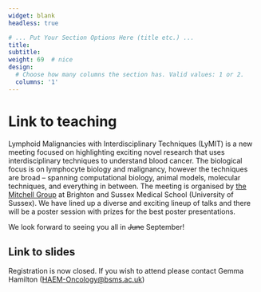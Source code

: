 ```yaml
---
widget: blank
headless: true

# ... Put Your Section Options Here (title etc.) ...
title:
subtitle:
weight: 69  # nice
design:
  # Choose how many columns the section has. Valid values: 1 or 2.
  columns: '1'
---
```


# Link to teaching

Lymphoid Malignancies with Interdisciplinary Techniques (LyMIT) is a new meeting focused on highlighting exciting novel research that uses interdisciplinary techniques to understand blood cancer. The biological focus is on lymphocyte biology and malignancy, however the techniques are broad – spanning computational biology, animal models, molecular techniques, and everything in between. The meeting is organised by [the Mitchell Group](/) at Brighton and Sussex Medical School (University of Sussex). We have lined up a diverse and exciting lineup of talks and there will be a poster session with prizes for the best poster presentations.

We look forward to seeing you all in ~~June~~ September!

## Link to slides

Registration is now closed. If you wish to attend please contact Gemma Hamilton ([HAEM-Oncology@bsms.ac.uk](mailto:HAEM-Oncology@bsms.ac.uk))
